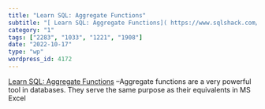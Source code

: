 ```yaml
---
title: "Learn SQL: Aggregate Functions"
subtitle: "[ Learn SQL: Aggregate Functions]( https://www.sqlshack.com/learn-sql-aggregate-functions/) –Aggrega..."
category: "1"
tags: ["2283", "1033", "1221", "1908"]
date: "2022-10-17"
type: "wp"
wordpress_id: 4172
---
```

[ Learn SQL: Aggregate Functions]( https://www.sqlshack.com/learn-sql-aggregate-functions/) –Aggregate functions are a very powerful tool in databases. They serve the same purpose as their equivalents in MS Excel